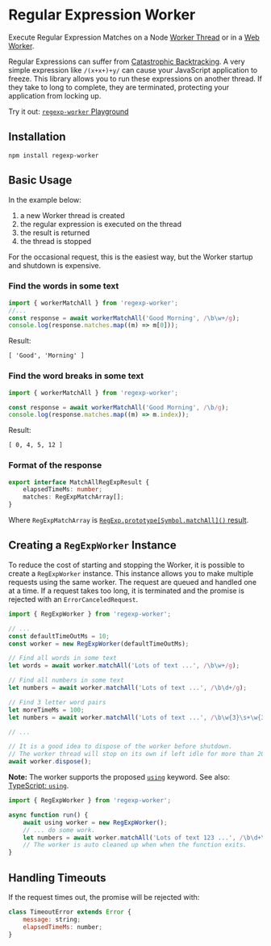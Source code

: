 # Regular Expression Worker

Execute Regular Expression Matches on a Node [Worker Thread](https://nodejs.org/api/worker_threads.html) or in a [Web Worker](https://developer.mozilla.org/en-US/docs/Web/API/Worker).

Regular Expressions can suffer from [Catastrophic Backtracking](https://www.regular-expressions.info/catastrophic.html). A very simple expression like `/(x+x+)+y/` can cause your JavaScript application to freeze. This library allows you to run these expressions on another thread. If they take to long to complete, they are terminated, protecting your application from locking up.

Try it out: [`regexp-worker` Playground](https://streetsidesoftware.com/regexp-worker/)

## Installation

```
npm install regexp-worker
```

## Basic Usage

In the example below:

1. a new Worker thread is created
1. the regular expression is executed on the thread
1. the result is returned
1. the thread is stopped

For the occasional request, this is the easiest way, but the Worker startup and shutdown is expensive.

### Find the words in some text

```typescript
import { workerMatchAll } from 'regexp-worker';
//...
const response = await workerMatchAll('Good Morning', /\b\w+/g);
console.log(response.matches.map((m) => m[0]));
```

Result:

```
[ 'Good', 'Morning' ]
```

### Find the word breaks in some text

```ts
import { workerMatchAll } from 'regexp-worker';

const response = await workerMatchAll('Good Morning', /\b/g);
console.log(response.matches.map((m) => m.index));
```

Result:

```
[ 0, 4, 5, 12 ]
```

### Format of the response

```ts
export interface MatchAllRegExpResult {
    elapsedTimeMs: number;
    matches: RegExpMatchArray[];
}
```

Where `RegExpMatchArray` is [`RegExp.prototype[Symbol.matchAll]()` result](https://developer.mozilla.org/en-US/docs/Web/JavaScript/Reference/Global_Objects/RegExp/exec#Description).

## Creating a `RegExpWorker` Instance

To reduce the cost of starting and stopping the Worker, it is possible to create a `RegExpWorker` instance.
This instance allows you to make multiple requests using the same worker. The request are queued and handled
one at a time. If a request takes too long, it is terminated and the promise is rejected with an `ErrorCanceledRequest`.

```js
import { RegExpWorker } from 'regexp-worker';

// ...
const defaultTimeOutMs = 10;
const worker = new RegExpWorker(defaultTimeOutMs);

// Find all words in some text
let words = await worker.matchAll('Lots of text ...', /\b\w+/g);

// Find all numbers in some text
let numbers = await worker.matchAll('Lots of text ...', /\b\d+/g);

// Find 3 letter word pairs
let moreTimeMs = 100;
let numbers = await worker.matchAll('Lots of text ...', /\b\w{3}\s+\w{3}/g, moreTimeMs);

// ...

// It is a good idea to dispose of the worker before shutdown.
// The worker thread will stop on its own if left idle for more than 200ms.
await worker.dispose();
```

**Note:** The worker supports the proposed [`using`](https://github.com/tc39/proposal-explicit-resource-management) keyword. See also: [TypeScript: `using`](https://www.typescriptlang.org/docs/handbook/release-notes/typescript-5-2.html).

```ts
import { RegExpWorker } from 'regexp-worker';

async function run() {
    await using worker = new RegExpWorker();
    // ... do some work.
    let numbers = await worker.matchAll('Lots of text 123 ...', /\b\d+\b/g);
    // The worker is auto cleaned up when when the function exits.
}
```

## Handling Timeouts

If the request times out, the promise will be rejected with:

```js
class TimeoutError extends Error {
    message: string;
    elapsedTimeMs: number;
}
```
